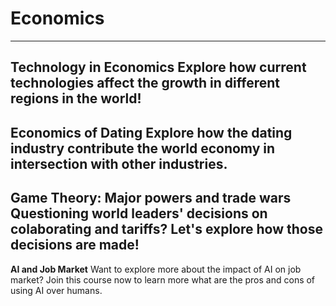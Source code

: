 # Economics

---
**Technology in Economics**
Explore how current technologies affect the growth in different regions in the world!
---
**Economics of Dating**
Explore how the dating industry contribute the world economy in intersection with other industries.
---
**Game Theory: Major powers and trade wars**
Questioning world leaders' decisions on colaborating and tariffs? Let's explore how those decisions are made!
---
**AI and Job Market**
Want to explore more about the impact of AI on job market? Join this course now to learn more what are the pros and cons of
using AI over humans. 

